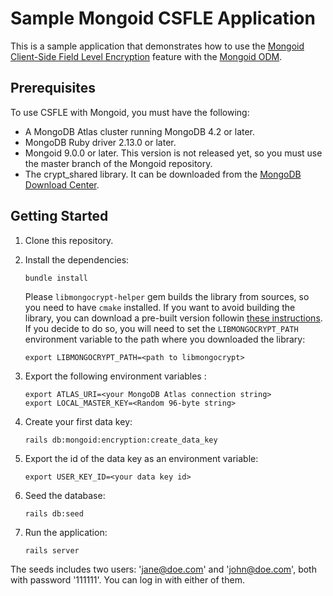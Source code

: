 # Sample Mongoid CSFLE Application

This is a sample application that demonstrates how to use 
the [Mongoid Client-Side Field Level Encryption](https://docs.mongodb.com/ruby-driver/master/tutorials/client-side-encryption/) 
feature with the [Mongoid ODM](https://docs.mongodb.com/mongoid/master/).

## Prerequisites

To use CSFLE with Mongoid, you must have the following:

* A MongoDB Atlas cluster running MongoDB 4.2 or later.
* MongoDB Ruby driver 2.13.0 or later.
* Mongoid 9.0.0 or later. This version is not released yet, so you must use the master branch of the Mongoid repository.
* The crypt_shared library. It can be downloaded from the [MongoDB Download Center](https://www.mongodb.com/try/download/enterprise).

## Getting Started

1. Clone this repository.
2. Install the dependencies:

   ```shell
   bundle install
   ```
   Please `libmongocrypt-helper` gem builds the library from sources, so you need to have `cmake` installed. 
   If you want to avoid building the library, you can download a pre-built version followin [these instructions](https://www.mongodb.com/docs/manual/core/csfle/reference/libmongocrypt/).
   If you decide to do so, you will need to set the `LIBMONGOCRYPT_PATH` environment variable to the path where you downloaded the library:
    
    ```shell
    export LIBMONGOCRYPT_PATH=<path to libmongocrypt>
    ```

3. Export the following environment variables :

   ```shell
   export ATLAS_URI=<your MongoDB Atlas connection string>
   export LOCAL_MASTER_KEY=<Random 96-byte string>
   ```
4. Create your first data key:

   ```shell
   rails db:mongoid:encryption:create_data_key
   ```
5. Export the id of the data key as an environment variable:

   ```shell
   export USER_KEY_ID=<your data key id>
   ```
   
6. Seed the database:

   ```shell
   rails db:seed
   ```
   
7. Run the application:

   ```shell
   rails server
   ```
   
The seeds includes two users: 'jane@doe.com' and 'john@doe.com', both with password '111111'. You can log in with either of them.
